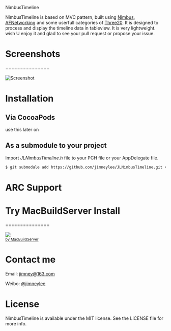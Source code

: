 NimbusTimeline

NimbusTimeline is based on MVC pattern, built using [Nimbus](https://github.com/jverkoey/nimbus), [AFNetworking](https://github.com/AFNetworking/AFNetworking) and some userfull categories of [Three20](https://github.com/facebook/three20). It is designed to process and display the timeline data in tableview. It is very lightweight.
wish U enjoy it and glad to see your pull request or propose your issue. 

# Screenshots
===============

![Screenshot](https://github.com/jimneylee/NimbusTimeline/raw/master/NimbusTimelineDemo/Screenshot/screenshot.png "Screenshot")

# Installation

## Via CocoaPods
use this later on

## As a submodule to your project

Import *JLNimbusTimeline.h* file to your PCH file or your AppDelegate file.

``` bash
$ git submodule add https://github.com/jimneylee/JLNimbusTimeline.git vendor/JLNimbusTimeline
```
# ARC Support

# Try MacBuildServer Install
===============
<!-- MacBuildServer Install Button -->
<div class="macbuildserver-block">
    <a class="macbuildserver-button" href="http://macbuildserver.com/project/github/build/?xcode_project=NimbusTimelineDemo.xcworkspace&amp;target=NimbusTimelineDemo&amp;repo_url=git%3A%2F%2Fgithub.com%2Fjimneylee%2FNimbusTimeline.git&amp;build_conf=Release" target="_blank"><img src="http://com.macbuildserver.github.s3-website-us-east-1.amazonaws.com/button_up.png"/></a><br/><sup><a href="http://macbuildserver.com/" target="_blank">by MacBuildServer</a></sup>
</div>
<!-- MacBuildServer Install Button -->

# Contact me

Email: jimney@163.com 

Weibo: [@jimneylee](http://weibo.com/u/1831553040)

# License

NimbusTimeline is available under the MIT license. See the LICENSE file for more info.
